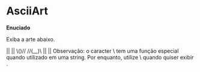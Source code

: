 # AsciiArt

**Enuciado**

Exiba a arte abaixo.

 ||  || 
 \\()// 
//(__)\\
||    ||
Observação: o caracter \ tem uma função especial quando utilizado em uma string. Por enquanto, utilize \\ quando quiser exibir \.

